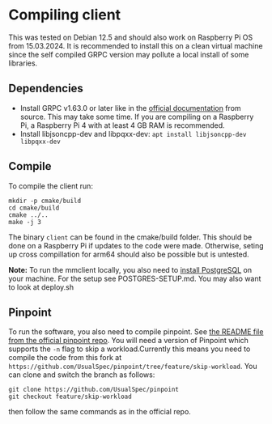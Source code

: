# Compiling client

This was tested on Debian 12.5 and should also work on Raspberry Pi OS from 15.03.2024. It is recommended to install this on a clean virtual machine since the self compiled GRPC version may pollute a local install of some libraries.

## Dependencies
* Install GRPC v1.63.0 or later like in the [official documentation](https://grpc.io/docs/languages/cpp/quickstart/) from source. This may take some time. If you are compiling on a Raspberry Pi, a Raspberry Pi 4 with at least 4 GB RAM is recommended.
* Install libjsoncpp-dev and libpqxx-dev: `apt install libjsoncpp-dev libpqxx-dev`
## Compile
To compile the client run:
```
mkdir -p cmake/build
cd cmake/build
cmake ../..
make -j 3
```

The binary `client` can be found in the cmake/build folder. This should be done on a Raspberry Pi if updates to the code were made. Otherwise, seting up cross compillation for arm64 should also be possible but is untested.

**Note:** To run the mmclient locally, you also need to [install PostgreSQL](https://wiki.debian.org/PostgreSql) on your machine. For the setup see POSTGRES-SETUP.md. You may also want to look at deploy.sh

## Pinpoint
To run the software, you also need to compile pinpoint. See [the README file from the official pinpoint repo](https://github.com/osmhpi/pinpoint/). You will need a version of Pinpoint which supports the `-n` flag to skip a workload.Currently this means you need to compile the code from this fork at `https://github.com/UsualSpec/pinpoint/tree/feature/skip-workload`.
You can clone and switch the branch as follows:

```shell
git clone https://github.com/UsualSpec/pinpoint
git checkout feature/skip-workload
```
then follow the same commands as in the official repo.